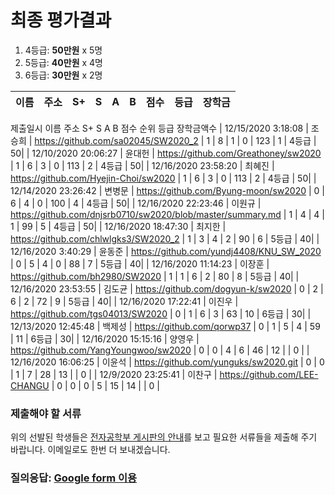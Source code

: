 # 최종 평가결과

1. 4등급: __50만원__ x 5명
1. 5등급: __40만원__ x 4명
1. 6등급: __30만원__ x 2명

| 이름 | 주소 | S+ | S | A | B | 점수 | __등급__ | __장학금__ |    
|:---|:---|---:|---:|---:|---:|---:|:---:|:---:|
제출일시        이름    주소    S+      S       A       B       점수    순위    등급    장학금액수
| 12/15/2020 3:18:08    | 조승희        | https://github.com/sa02045/SW2020_2                           | 1     | 8     | 1     | 0     | 123   | 1     | 4등급 | 50|
| 12/10/2020 20:06:27   | 윤대헌        | https://github.com/Greathoney/sw2020                          | 1     | 6     | 3     | 0     | 113   | 2     | 4등급 | 50|
| 12/16/2020 23:58:20   | 최혜진        | https://github.com/Hyejin-Choi/sw2020                         | 1     | 6     | 3     | 0     | 113   | 2     | 4등급 | 50|
| 12/14/2020 23:26:42   | 변병문        | https://github.com/Byung-moon/sw2020                          | 0     | 6     | 4     | 0     | 100   | 4     | 4등급 | 50|
| 12/16/2020 22:23:46   | 이원규        | https://github.com/dnjsrb0710/sw2020/blob/master/summary.md   | 1     | 4     | 4     | 1     | 99    | 5     | 4등급 | 50|
| 12/16/2020 18:47:30   | 최지한        | https://github.com/chlwlgks3/SW2020_2                         | 1     | 3     | 4     | 2     | 90    | 6     | 5등급 | 40|
| 12/16/2020 3:40:29    | 윤동준        | https://github.com/yundj4408/KNU_SW_2020                      | 0     | 5     | 4     | 0     | 88    | 7     | 5등급 | 40|
| 12/16/2020 11:14:23   | 이장훈        | https://github.com/bh2980/SW2020                              | 1     | 1     | 6     | 2     | 80    | 8     | 5등급 | 40|
| 12/16/2020 23:53:55   | 김도균        | https://github.com/dogyun-k/sw2020                            | 0     | 2     | 6     | 2     | 72    | 9     | 5등급 | 40|
| 12/16/2020 17:22:41   | 이진우        | https://github.com/tgs04013/SW2020                            | 0     | 1     | 6     | 3     | 63    | 10    | 6등급 | 30|
| 12/13/2020 12:45:48   | 백제성        | https://github.com/qorwp37                                    | 0     | 1     | 5     | 4     | 59    | 11    | 6등급 | 30|
| 12/16/2020 15:15:16   | 양영우        | https://github.com/YangYoungwoo/sw2020                        | 0     | 0     | 4     | 6     | 46    | 12    |       | 0 |
| 12/16/2020 16:06:25   | 이윤석        | https://github.com/yunguks/sw2020.git                         | 0     | 0     | 1     | 7     | 28    | 13    |       | 0 |
| 12/9/2020 23:25:41    | 이찬구        | https://github.com/LEE-CHANGU                                 | 0     | 0     | 0     | 5     | 15    | 14    |       | 0 |

### 제출해야 할 서류
위의 선발된 학생들은 [전자공학부 게시판의 안내](http://see.knu.ac.kr/content/board/notice.html?pg=vv&fidx=98384&gtid=notice&opt=&sword=&page=1)를 보고 
필요한 서류들을 제출해 주기 바랍니다. 이메일로도 한번 더 보내겠습니다.

### 질의응답: [Google form 이용](https://docs.google.com/forms/d/e/1FAIpQLSdN5AtF8bDQDJN3Vh896W_iKJfcE2RMJBCAl9A69kzLvkrcow/viewform?usp=sf_link)
